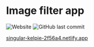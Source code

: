 # Image filter app

![Website](https://singular-kelpie-2f56a4.netlify.app/)
![GitHub last commit](https://img.shields.io/github/last-commit/emilbonnek/image-filter-app?label=Last%20updated&logo=github)

[singular-kelpie-2f56a4.netlify.app](https://singular-kelpie-2f56a4.netlify.app/)
